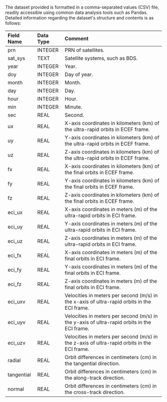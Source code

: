 The dataset provided is formatted in a comma-separated values (CSV) file, readily accessible using common data analysis tools such as Pandas. Detailed information regarding the dataset's structure and contents is as follows: 

| Field Name     | Data Type | Comment            |
| :------------- | :-------- | :--------------------------- |
| prn            | INTEGER   | PRN of satellites.                  |
| sat_sys        | TEXT      | Satellite systems, such as BDS.                 |
| year           | INTEGER   | Year.                        |
| doy            | INTEGER   | Day of year.                 |
| month          | INTEGER   | Month.                       |
| day            | INTEGER   | Day.                         |
| hour           | INTEGER   | Hour.                        |
| min            | INTEGER   | Minute.                      |
| sec            | REAL      | Second.                      |
| ux             | REAL      | X-axis coordinates in kilometers (km) of the ultra-rapid orbits in ECEF frame.                  |
| uy             | REAL      | Y-axis coordinates in kilometers (km) of the ultra-rapid orbits in ECEF frame.                 |
| uz             | REAL      | Z-axis coordinates in kilometers (km) of the ultra-rapid orbits in ECEF frame.                   |
| fx             | REAL      | X-axis coordinates in kilometers (km) of the final orbits in ECEF frame.           |
| fy             | REAL      | Y-axis coordinates in kilometers (km) of the final orbits in ECEF frame.                |
| fz             | REAL      | Z-axis coordinates in kilometers (km) of the final orbits in ECEF frame.                  |
| eci_ux         | REAL      | X-axis coordinates in meters (m) of the ultra-rapid orbits in ECI frame.                 |
| eci_uy         | REAL      |Y-axis coordinates in meters (m) of the ultra-rapid orbits in ECI frame.                 |
| eci_uz         | REAL      | Z-axis coordinates in meters (m) of the ultra-rapid orbits in ECI frame.              |
| eci_fx         | REAL      |X-axis coordinates in meters (m) of the final orbits in ECI frame.             |
| eci_fy         | REAL      |Y-axis coordinates in meters (m) of the final orbits in ECI frame.           |
| eci_fz         | REAL      | Z-axis coordinates in meters (m) of the final orbits in ECI frame.        |
| eci_uxv        | REAL      | Velocities in meters per second (m/s) in the x-axis of ultra-rapid orbits in the ECI frame.     |
| eci_uyv        | REAL      | Velocities in meters per second (m/s) in the y-axis of ultra-rapid orbits in the ECI frame.    |
| eci_uzv        | REAL      |Velocities in meters per second (m/s) in the z-axis of ultra-rapid orbits in the ECI frame.    |
| radial         | REAL      | Orbit differences in centimeters (cm) in the tangential direction.                  |
| tangential     | REAL      | Orbit differences in centimeters (cm) in the along-track direction.               |
| normal         | REAL      | Orbit differences in centimeters (cm) in the cross-track direction.                 |
